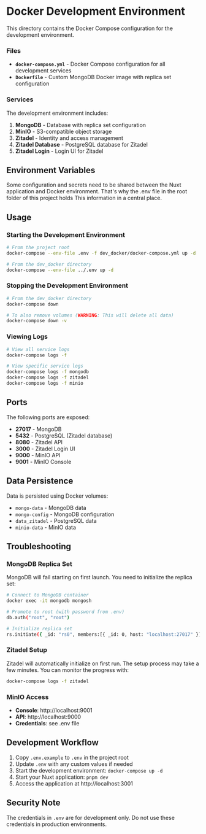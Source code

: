 # Docker Development Environment

This directory contains the Docker Compose configuration for the development environment.

### Files

- **`docker-compose.yml`** - Docker Compose configuration for all development services
- **`Dockerfile`** - Custom MongoDB Docker image with replica set configuration

### Services

The development environment includes:

1. **MongoDB** - Database with replica set configuration
2. **MinIO** - S3-compatible object storage
3. **Zitadel** - Identity and access management
4. **Zitadel Database** - PostgreSQL database for Zitadel
5. **Zitadel Login** - Login UI for Zitadel

## Environment Variables

Some configuration and secrets need to be shared between the Nuxt application and Docker environment.
That's why the .env file in the root folder of this project holds This information in a central place.

## Usage

### Starting the Development Environment

```bash
# From the project root
docker-compose --env-file .env -f dev_docker/docker-compose.yml up -d

# From the dev_docker directory
docker-compose --env-file ../.env up -d
```

### Stopping the Development Environment

```bash
# From the dev_docker directory
docker-compose down

# To also remove volumes (WARNING: This will delete all data)
docker-compose down -v
```

### Viewing Logs

```bash
# View all service logs
docker-compose logs -f

# View specific service logs
docker-compose logs -f mongodb
docker-compose logs -f zitadel
docker-compose logs -f minio
```

## Ports

The following ports are exposed:

- **27017** - MongoDB
- **5432** - PostgreSQL (Zitadel database)
- **8080** - Zitadel API
- **3000** - Zitadel Login UI
- **9000** - MinIO API
- **9001** - MinIO Console

## Data Persistence

Data is persisted using Docker volumes:

- `mongo-data` - MongoDB data
- `mongo-config` - MongoDB configuration
- `data_zitadel` - PostgreSQL data
- `minio-data` - MinIO data

## Troubleshooting

### MongoDB Replica Set

MongoDB will fail starting on first launch.
You need to initialize the replica set:

```bash
# Connect to MongoDB container
docker exec -it mongodb mongosh

# Promote to root (with password from .env)
db.auth("root", "root")

# Initialize replica set
rs.initiate({ _id: "rs0", members:[{ _id: 0, host: "localhost:27017" }]})
```

### Zitadel Setup

Zitadel will automatically initialize on first run. The setup process may take a few minutes. You can monitor the progress with:

```bash
docker-compose logs -f zitadel
```

### MinIO Access

- **Console**: http://localhost:9001
- **API**: http://localhost:9000
- **Credentials**: see .env file

## Development Workflow

1. Copy `.env.example` to `.env` in the project root
2. Update `.env` with any custom values if needed
3. Start the development environment: `docker-compose up -d`
4. Start your Nuxt application: `pnpm dev`
5. Access the application at http://localhost:3001

## Security Note

The credentials in `.env` are for development only. Do not use these credentials in production environments.
